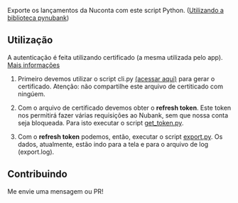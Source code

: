 Exporte os lançamentos da Nuconta com este script Python. ([Utilizando a biblioteca pynubank](https://github.com/andreroggeri/pynubank))


## Utilização

A autenticação é feita utilizando certificado (a mesma utilizada pelo app). [Mais informações](https://github.com/andreroggeri/pynubank/blob/master/examples/login-certificate.md)

1. Primeiro devemos utilizar o script cli.py [(acessar aqui)](https://github.com/andreroggeri/pynubank/blob/master/pynubank/cli.py) para gerar o certificado. Atenção: não compartilhe este arquivo de certiticado com ningúem.

2. Com o arquivo de certificado devemos obter o **refresh token**. Este token nos permitirá fazer várias requisições ao Nubank, sem que nossa conta seja bloqueada. Para isto executar o script [get_token.py](https://github.com/murilowlima/pynubankexport/blob/main/nubank_export/get_token.py).

3. Com o **refresh token** podemos, então, executar o script [export.py](https://github.com/murilowlima/pynubankexport/blob/main/nubank_export/export.py). Os dados, atualmente, estão indo para a tela e para o arquivo de log (export.log).    


## Contribuindo

Me envie uma mensagem ou PR!
